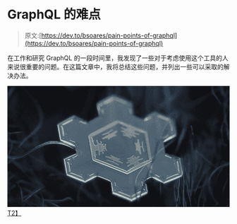# GraphQL 的难点

> 原文:[https://dev.to/bsoares/pain-points-of-graphql](https://dev.to/bsoares/pain-points-of-graphql)

在工作和研究 GraphQL 的一段时间里，我发现了一些对于考虑使用这个工具的人来说很重要的问题。在这篇文章中，我将总结这些问题，并列出一些可以采取的解决办法。

[![Pain Points of GraphQL](img/816d34aee198498dfbe16555bc085003.png)T2】](https://labs.getninjas.com.br/pain-points-of-graphql-7e83ba5ddef7)